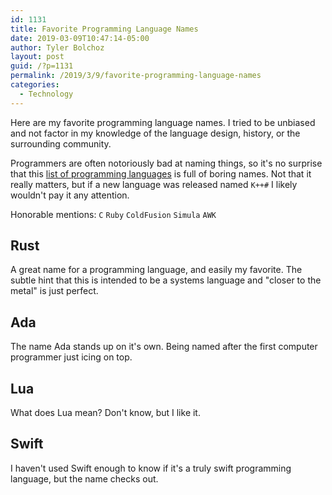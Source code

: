 ```yaml
---
id: 1131
title: Favorite Programming Language Names
date: 2019-03-09T10:47:14-05:00
author: Tyler Bolchoz
layout: post
guid: /?p=1131
permalink: /2019/3/9/favorite-programming-language-names
categories:
  - Technology
---
```


Here are my favorite programming language names. I tried to be unbiased and not factor in my knowledge of the language design, history, or the surrounding community.

Programmers are often notoriously bad at naming things, so it's no surprise that this [list of programming languages](https://en.wikipedia.org/wiki/List_of_programming_languages) is full of boring names. Not that it really matters, but if a new language was released named `K++#` I likely wouldn't pay it any attention.

Honorable mentions: `C` `Ruby` `ColdFusion` `Simula` `AWK`

## Rust
A great name for a programming language, and easily my favorite. The subtle hint that this is intended to be a systems language and "closer to the metal" is just perfect.

## Ada
The name Ada stands up on it's own. Being named after the first computer programmer just icing on top.

## Lua
What does Lua mean? Don't know, but I like it.

## Swift
I haven't used Swift enough to know if it's a truly swift programming language, but the name checks out.


